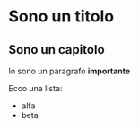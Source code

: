 Sono un titolo
==============

Sono un capitolo
----------------

Io sono un paragrafo **importante**

Ecco una lista:
- alfa
- beta
